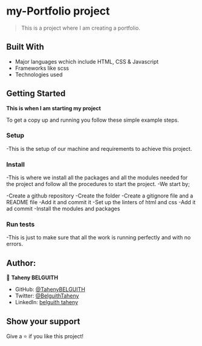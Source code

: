 # my-Portfolio project

> This is a project where I am creating a portfolio.

## Built With

- Major languages wchich include HTML, CSS & Javascript
- Frameworks like scss
- Technologies used

## Getting Started

**This is when I am starting my project**

To get a copy up and running you follow these simple example steps.

### Setup

-This is the setup of our machine and requirements to achieve this project.

### Install

-This is where we install all the packages and all the modules needed for the project and follow all the procedures to start the project.
-We start by;

-Create a github repository
-Create the folder
-Create a gitignore file and a README file
-Add it and commit it
-Set up the linters of html and css
-Add it ad commit
-Install the modules and packages

### Run tests

-This is just to make sure that all the work is running perfectly and with no errors.

## Author:

👤 **Taheny BELGUITH**

- GitHub: [@TahenyBELGUITH](https://github.com/TahenyBELGUITH)
- Twitter: [@BelguithTaheny](https://twitter.com/BelguithTaheny)
- LinkedIn: [belguith taheny](https://www.linkedin.com/in/belguith-taheny-47b93a162/)

## Show your support

Give a ⭐️ if you like this project!
